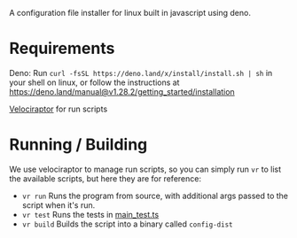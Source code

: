 A configuration file installer for linux built in javascript using deno.
# Requirements
Deno:
Run `curl -fsSL https://deno.land/x/install/install.sh | sh` in your shell on linux, or follow the instructions at https://deno.land/manual@v1.28.2/getting_started/installation

[Velociraptor](https://velociraptor.run/) for run scripts


# Running / Building
We use velociraptor to manage run scripts, so you can simply run `vr` to list the available scripts, but here they are for reference:
- `vr run`
Runs the program from source, with additional args passed to the script when it's run.
- `vr test`
Runs the tests in [main_test.ts](main_test.ts)
- `vr build`
Builds the script into a binary called `config-dist`

